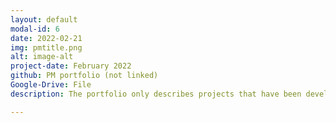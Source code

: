 ```yaml
---
layout: default
modal-id: 6
date: 2022-02-21
img: pmtitle.png
alt: image-alt
project-date: February 2022
github: PM portfolio (not linked)
Google-Drive: File
description: The portfolio only describes projects that have been developed.Projects under development are not saved as documents for security reasons.

---
```

